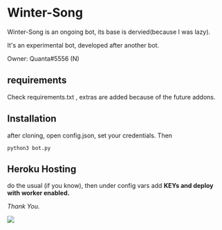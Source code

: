# Winter-Song

Winter-Song is an ongoing bot, its base is dervied(because I was lazy).

It's an experimental bot, developed after another bot.

Owner: Quanta#5556 (N)



## requirements
 Check requirements.txt ,  extras are added because of the future addons.

## Installation

after cloning, open config.json, set your credentials. Then
```
python3 bot.py
```
## Heroku Hosting

do the usual (if you know), then under config vars add **KEYs and deploy with worker enabled.**

*Thank You.*

<a href="https://discordbots.org/bot/385681784614027265">
  <img src="https://discordbots.org/api/widget/385681784614027265.svg" />
</a>
